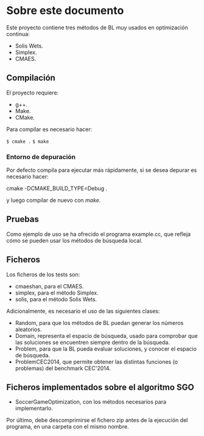 # Sobre este documento #

Este proyecto contiene tres métodos de BL muy usados en optimización continua:

- Solis Wets.
- Simplex. 
- CMAES. 

## Compilación ##

El proyecto requiere:

- g++. 
- Make. 
- CMake.

Para compilar es necesario hacer:

`$ cmake .`
`$ make`

### Entorno de depuración ###

Por defecto compila para ejecutar más rápidamente, si se desea depurar es necesario hacer:

cmake -DCMAKE_BUILD_TYPE=Debug .

y luego compilar de nuevo con *make*.

## Pruebas ##

Como ejemplo de uso se ha ofrecido el programa example.cc, que refleja cómo se pueden 
usar los métodos de búsqueda local.

## Ficheros ##

Los ficheros de los tests son:

- cmaeshan, para el CMAES. 
- simplex, para el método Simplex. 
- solis, para el método Solis Wets. 

Adicionalmente, es necesario el uso de las siguientes clases:

- Random, para que los métodos de BL puedan generar los números aleatorios. 
- Domain, representa el espacio de búsqueda, usado para comprobar que
  las soluciones se encuentren siempre dentro de la búsqueda.
- Problem, para que la BL pueda evaluar soluciones, y conocer el espacio de búsqueda. 
- ProblemCEC2014, que permite obtener las distintas funciones (o problemas) del benchmark CEC'2014.

## Ficheros implementados sobre el algoritmo SGO ##
- SoccerGameOptimization, con los métodos necesarios para implementarlo.

Por último, debe descomprimirse el fichero zip antes de la ejecución del programa, en una carpeta con el mismo nombre.

